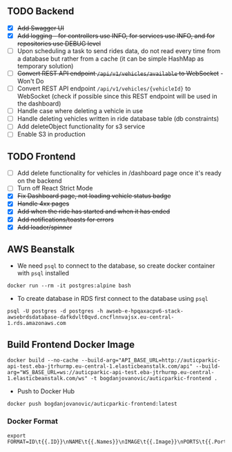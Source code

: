 ## TODO Backend

- [x] ~~Add Swagger UI~~
- [x] ~~Add logging - for controllers use INFO, for services use INFO, and for repositories use DEBUG level~~
- [ ] Upon scheduling a task to send rides data, do not read every time from a database but rather from a cache (it can be simple HashMap as temporary solution)
- [ ] ~~Convert REST API endpoint `/api/v1/vehicles/available` to WebSocket~~ - Won't Do
- [ ] Convert REST API endpoint `/api/v1/vehicles/{vehicleId}` to WebSocket (check if possible since this REST endpoint will be used in the dashboard)
- [ ] Handle case where deleting a vehicle in use
- [ ] Handle deleting vehicles written in ride database table (db constraints)
- [ ] Add deleteObject functionality for s3 service
- [ ] Enable S3 in production

## TODO Frontend

- [ ] Add delete functionality for vehicles in /dashboard page once it's ready on the backend
- [ ] Turn off React Strict Mode
- [x] ~~Fix Dashboard page, not loading vehicle status badge~~
- [x] ~~Handle 4xx pages~~
- [x] ~~Add when the ride has started and when it has ended~~
- [x] ~~Add notifications/toasts for errors~~
- [x] ~~Add loader/spinner~~

## AWS Beanstalk

- We need `psql` to connect to the database, so create docker container with `psql` installed

```shell
docker run --rm -it postgres:alpine bash
```

- To create database in RDS first connect to the database using `psql`

```shell
psql -U postgres -d postgres -h awseb-e-hpqaxacpv6-stack-awsebrdsdatabase-dafkdvlt0qvd.cncflnnvajsx.eu-central-1.rds.amazonaws.com
```

## Build Frontend Docker Image

```shell
docker build --no-cache --build-arg="API_BASE_URL=http://auticparkic-api-test.eba-jtrhurmp.eu-central-1.elasticbeanstalk.com/api" --build-arg="WS_BASE_URL=ws://auticparkic-api-test.eba-jtrhurmp.eu-central-1.elasticbeanstalk.com/ws" -t bogdanjovanovic/auticparkic-frontend .
```

- Push to Docker Hub

```shell
docker push bogdanjovanovic/auticparkic-frontend:latest
```

### Docker Format

```shell
export FORMAT=ID\t{{.ID}}\nNAME\t{{.Names}}\nIMAGE\t{{.Image}}\nPORTS\t{{.Ports}}\nCOMMAND\t{{.Command}}\nCREATED\t{{.CreatedAt}}\nSTATUS\t{{.Status}}\n
```
